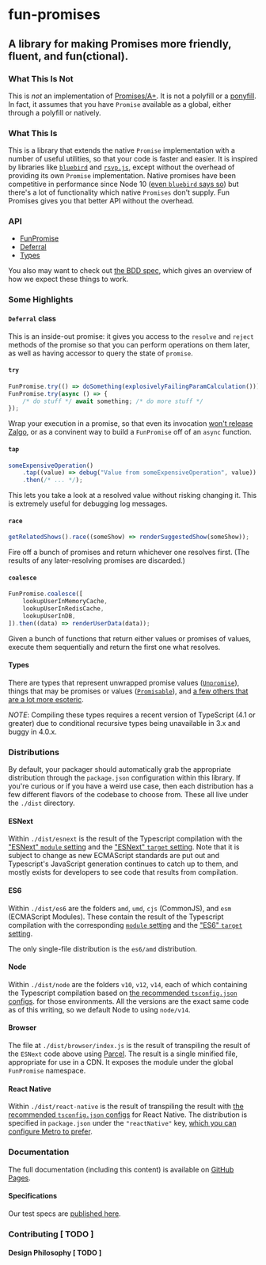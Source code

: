 <!-- @format -->

# fun-promises

## A library for making Promises more friendly, fluent, and fun(ctional).

### What This Is Not

This is _not_ an implementation of [Promises/A+](https://promisesaplus.com/). It
is not a polyfill or a [ponyfill](https://github.com/sindresorhus/ponyfill). In
fact, it assumes that you have `Promise` available as a global, either through a
polyfill or natively.

### What This Is

This is a library that extends the native `Promise` implementation with a number
of useful utilities, so that your code is faster and easier. It is inspired by
libraries like [`bluebird`](http://bluebirdjs.com/) and
[`rsvp.js`](https://github.com/tildeio/rsvp.js/blob/master/README.md), except
without the overhead of providing its own `Promise` implementation. Native
promises have been competitive in performance since Node 10
([even `bluebird` says so](https://www.npmjs.com/package/bluebird#note)) but
there's a lot of functionality which native `Promises` don't supply. Fun
Promises gives you that better API without the overhead.

### API

- [FunPromise](http://robertfischer.github.io/fun-promises/classes/_src_fun_promise_.funpromise.html)
- [Deferral](http://robertfischer.github.io/fun-promises/modules/_src_deferral_.deferral.html)
- [Types](http://robertfischer.github.io/fun-promises/modules/_src_types_.html)

You also may want to check out
[the BDD spec](http://robertfischer.github.io/fun-promises/test-results.txt),
which gives an overview of how we expect these things to work.

### Some Highlights

#### `Deferral` class

This is an inside-out promise: it gives you access to the `resolve` and `reject`
methods of the promise so that you can perform operations on them later, as well
as having accessor to query the state of `promise`.

#### `try`

```typescript
FunPromise.try(() => doSomething(explosivelyFailingParamCalculation()));
FunPromise.try(async () => {
	/* do stuff */ await something; /* do more stuff */
});
```

Wrap your execution in a promise, so that even its invocation
[won't release Zalgo](https://blog.izs.me/2013/08/designing-apis-for-asynchrony),
or as a convinent way to build a `FunPromise` off of an `async` function.

#### `tap`

```typescript
someExpensiveOperation()
	.tap((value) => debug("Value from someExpensiveOperation", value))
	.then(/* ... */);
```

This lets you take a look at a resolved value without risking changing it. This
is extremely useful for debugging log messages.

#### `race`

```typescript
getRelatedShows().race((someShow) => renderSuggestedShow(someShow));
```

Fire off a bunch of promises and return whichever one resolves first. (The
results of any later-resolving promises are discarded.)

#### `coalesce`

```typescript
FunPromise.coalesce([
	lookupUserInMemoryCache,
	lookupUserInRedisCache,
	lookupUserInDB,
]).then((data) => renderUserData(data));
```

Given a bunch of functions that return either values or promises of values,
execute them sequentially and return the first one what resolves.

#### Types

There are types that represent unwrapped promise values
([`Unpromise`](https://robertfischer.github.io/fun-promises/modules/_src_types_.html#unpromise)),
things that may be promises or values
([`Promisable`](https://robertfischer.github.io/fun-promises/modules/_src_types_.html#promisable)),
and
[a few others that are a lot more esoteric](https://robertfischer.github.io/fun-promises/modules/_src_types_.html).

_NOTE_: Compiling these types requires a recent version of TypeScript (4.1 or
greater) due to conditional recursive types being unavailable in 3.x and buggy
in 4.0.x.

### Distributions

By default, your packager should automatically grab the appropriate distribution
through the `package.json` configuration within this library. If you're curious
or if you have a weird use case, then each distribution has a few different
flavors of the codebase to choose from. These all live under the `./dist`
directory.

#### ESNext

Within `./dist/esnext` is the result of the Typescript compilation with the
["ESNext" `module` setting](https://www.typescriptlang.org/tsconfig#module) and
the ["ESNext" `target` setting](https://www.typescriptlang.org/tsconfig#target).
Note that it is subject to change as new ECMAScript standards are put out and
Typescript's JavaScript generation continues to catch up to them, and mostly
exists for developers to see code that results from compilation.

#### ES6

Within `./dist/es6` are the folders `amd`, `umd`, `cjs` (CommonJS), and `esm`
(ECMAScript Modules). These contain the result of the Typescript compilation
with the corresponding
[`module` setting](https://www.typescriptlang.org/tsconfig#module) and the
["ES6" `target` setting](https://www.typescriptlang.org/tsconfig#target).

The only single-file distribution is the `es6/amd` distribution.

#### Node

Within `./dist/node` are the folders `v10`, `v12`, `v14`, each of which
containing the Typescript compilation based on
[the recommended `tsconfig.json` configs](https://github.com/tsconfig/bases#node-10-tsconfigjson).
for those environments. All the versions are the exact same code as of this
writing, so we default Node to using `node/v14`.

#### Browser

The file at `./dist/browser/index.js` is the result of transpiling the result of
the `ESNext` code above using [Parcel](http://parceljs.org/). The result is a
single minified file, appropriate for use in a CDN. It exposes the module under
the global `FunPromise` namespace.

#### React Native

Within `./dist/react-native` is the result of transpiling the result with
[the recommended `tsconfig.json` configs](https://github.com/tsconfig/bases#react-native-tsconfigjson)
for React Native. The distribution is specified in `package.json` under the
`"reactNative"` key,
[which you can configure Metro to prefer](https://facebook.github.io/metro/docs/configuration/#resolvermainfields).

### Documentation

The full documentation (including this content) is available on
[GitHub Pages](https://robertfischer.github.io/fun-promises/).

#### Specifications

Our test specs are
[published here](https://robertfischer.github.io/fun-promises/test-results.txt).

### Contributing [ TODO ]

#### Design Philosophy [ TODO ]
